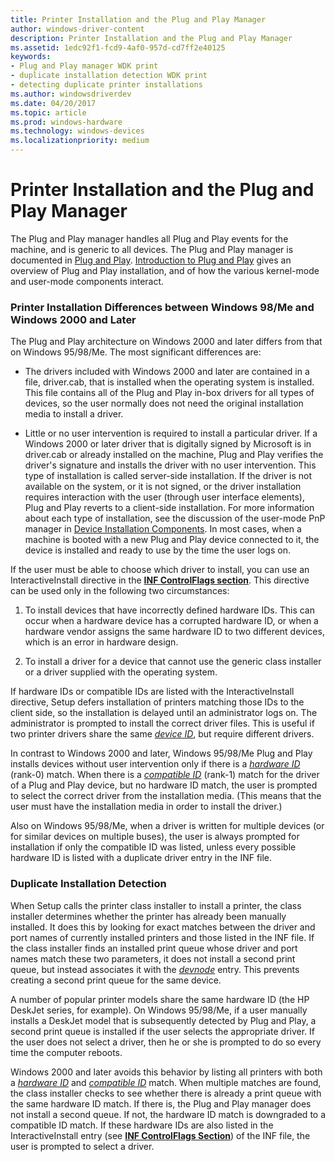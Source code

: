 ```yaml
---
title: Printer Installation and the Plug and Play Manager
author: windows-driver-content
description: Printer Installation and the Plug and Play Manager
ms.assetid: 1edc92f1-fcd9-4af0-957d-cd7ff2e40125
keywords:
- Plug and Play manager WDK print
- duplicate installation detection WDK print
- detecting duplicate printer installations
ms.author: windowsdriverdev
ms.date: 04/20/2017
ms.topic: article
ms.prod: windows-hardware
ms.technology: windows-devices
ms.localizationpriority: medium
---
```


# Printer Installation and the Plug and Play Manager





The Plug and Play manager handles all Plug and Play events for the machine, and is generic to all devices. The Plug and Play manager is documented in [Plug and Play](https://msdn.microsoft.com/library/windows/hardware/ff547125). [Introduction to Plug and Play](https://msdn.microsoft.com/library/windows/hardware/ff548102) gives an overview of Plug and Play installation, and of how the various kernel-mode and user-mode components interact.

### <a href="" id="printer-installation-differences-between-windows-98-me-and-windows-200"></a>Printer Installation Differences between Windows 98/Me and Windows 2000 and Later

The Plug and Play architecture on Windows 2000 and later differs from that on Windows 95/98/Me. The most significant differences are:

-   The drivers included with Windows 2000 and later are contained in a file, driver.cab, that is installed when the operating system is installed. This file contains all of the Plug and Play in-box drivers for all types of devices, so the user normally does not need the original installation media to install a driver.

-   Little or no user intervention is required to install a particular driver. If a Windows 2000 or later driver that is digitally signed by Microsoft is in driver.cab or already installed on the machine, Plug and Play verifies the driver's signature and installs the driver with no user intervention. This type of installation is called server-side installation. If the driver is not available on the system, or it is not signed, or the driver installation requires interaction with the user (through user interface elements), Plug and Play reverts to a client-side installation. For more information about each type of installation, see the discussion of the user-mode PnP manager in [Device Installation Components](https://msdn.microsoft.com/library/windows/hardware/ff541277). In most cases, when a machine is booted with a new Plug and Play device connected to it, the device is installed and ready to use by the time the user logs on.

If the user must be able to choose which driver to install, you can use an InteractiveInstall directive in the [**INF ControlFlags section**](https://msdn.microsoft.com/library/windows/hardware/ff546342). This directive can be used only in the following two circumstances:

1.  To install devices that have incorrectly defined hardware IDs. This can occur when a hardware device has a corrupted hardware ID, or when a hardware vendor assigns the same hardware ID to two different devices, which is an error in hardware design.

2.  To install a driver for a device that cannot use the generic class installer or a driver supplied with the operating system.

If hardware IDs or compatible IDs are listed with the InteractiveInstall directive, Setup defers installation of printers matching those IDs to the client side, so the installation is delayed until an administrator logs on. The administrator is prompted to install the correct driver files. This is useful if two printer drivers share the same [*device ID*](https://msdn.microsoft.com/library/windows/hardware/ff556277#wdkgloss-device-id), but require different drivers.

In contrast to Windows 2000 and later, Windows 95/98/Me Plug and Play installs devices without user intervention only if there is a [*hardware ID*](https://msdn.microsoft.com/library/windows/hardware/ff556288#wdkgloss-hardware-id) (rank-0) match. When there is a [*compatible ID*](https://msdn.microsoft.com/library/windows/hardware/ff556274#wdkgloss-compatible-id) (rank-1) match for the driver of a Plug and Play device, but no hardware ID match, the user is prompted to select the correct driver from the installation media. (This means that the user must have the installation media in order to install the driver.)

Also on Windows 95/98/Me, when a driver is written for multiple devices (or for similar devices on multiple buses), the user is always prompted for installation if only the compatible ID was listed, unless every possible hardware ID is listed with a duplicate driver entry in the INF file.

### Duplicate Installation Detection

When Setup calls the printer class installer to install a printer, the class installer determines whether the printer has already been manually installed. It does this by looking for exact matches between the driver and port names of currently installed printers and those listed in the INF file. If the class installer finds an installed print queue whose driver and port names match these two parameters, it does not install a second print queue, but instead associates it with the [*devnode*](https://msdn.microsoft.com/library/windows/hardware/ff556277#wdkgloss-devnode) entry. This prevents creating a second print queue for the same device.

A number of popular printer models share the same hardware ID (the HP DeskJet series, for example). On Windows 95/98/Me, if a user manually installs a DeskJet model that is subsequently detected by Plug and Play, a second print queue is installed if the user selects the appropriate driver. If the user does not select a driver, then he or she is prompted to do so every time the computer reboots.

Windows 2000 and later avoids this behavior by listing all printers with both a [*hardware ID*](https://msdn.microsoft.com/library/windows/hardware/ff556288#wdkgloss-hardware-id) and [*compatible ID*](https://msdn.microsoft.com/library/windows/hardware/ff556274#wdkgloss-compatible-id) match. When multiple matches are found, the class installer checks to see whether there is already a print queue with the same hardware ID match. If there is, the Plug and Play manager does not install a second queue. If not, the hardware ID match is downgraded to a compatible ID match. If these hardware IDs are also listed in the InteractiveInstall entry (see [**INF ControlFlags Section**](https://msdn.microsoft.com/library/windows/hardware/ff546342)) of the INF file, the user is prompted to select a driver.

 

 




